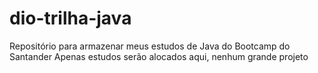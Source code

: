 # dio-trilha-java

Repositório para armazenar meus estudos de Java do Bootcamp do Santander
Apenas estudos serão alocados aqui, nenhum grande projeto
